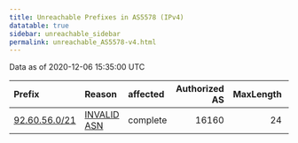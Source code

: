 ```yaml
---
title: Unreachable Prefixes in AS5578 (IPv4)
datatable: true
sidebar: unreachable_sidebar
permalink: unreachable_AS5578-v4.html
---
```


Data as of 2020-12-06 15:35:00 UTC


<div class="datatable-begin"></div>

| Prefix                                               | Reason                                                                                              | affected   |   Authorized AS |   MaxLength | Anchor                                         |   unreachable /24s |
|:-----------------------------------------------------|:----------------------------------------------------------------------------------------------------|:-----------|----------------:|------------:|:-----------------------------------------------|-------------------:|
| [92.60.56.0/21](https://stat.ripe.net/92.60.56.0/21) | [INVALID ASN](https://rpki-validator.ripe.net/announcement-preview?asn=AS5578&prefix=92.60.56.0/21) | complete   |           16160 |          24 | [RIPE](unreachable_RIPE_NCC_RPKI_Root-v4.html) |                  8 |

<div class="datatable-end"></div>